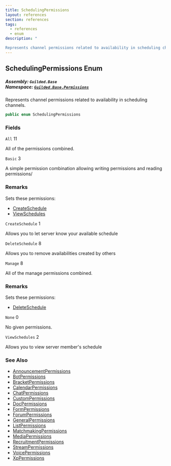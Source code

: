 ```yaml
---
title: SchedulingPermissions
layout: references
section: references
tags:
  - references
  - enum
description: "

Represents channel permissions related to availability in scheduling channels."
---
```


## SchedulingPermissions Enum
##### **Assembly:** `Guilded.Base`<br/>**Namespace:** [`Guilded.Base.Permissions`](Guilded.Base.Permissions 'Guilded.Base.Permissions')

Represents channel permissions related to availability in scheduling channels.

```csharp
public enum SchedulingPermissions
```
### Fields

<a name='Guilded.Base.Permissions.SchedulingPermissions.All'></a>

`All` 11

All of the permissions combined.

<a name='Guilded.Base.Permissions.SchedulingPermissions.Basic'></a>

`Basic` 3

A simple permission combination allowing writing permissions and reading permissions/

### Remarks
  
Sets these permissions:  
- [CreateSchedule](SchedulingPermissions#Guilded.Base.Permissions.SchedulingPermissions.CreateSchedule 'Guilded.Base.Permissions.SchedulingPermissions.CreateSchedule')  
- [ViewSchedules](SchedulingPermissions#Guilded.Base.Permissions.SchedulingPermissions.ViewSchedules 'Guilded.Base.Permissions.SchedulingPermissions.ViewSchedules')

<a name='Guilded.Base.Permissions.SchedulingPermissions.CreateSchedule'></a>

`CreateSchedule` 1

Allows you to let server know your available schedule

<a name='Guilded.Base.Permissions.SchedulingPermissions.DeleteSchedule'></a>

`DeleteSchedule` 8

Allows you to remove availabilities created by others

<a name='Guilded.Base.Permissions.SchedulingPermissions.Manage'></a>

`Manage` 8

All of the manage permissions combined.

### Remarks
  
Sets these permissions:  
- [DeleteSchedule](SchedulingPermissions#Guilded.Base.Permissions.SchedulingPermissions.DeleteSchedule 'Guilded.Base.Permissions.SchedulingPermissions.DeleteSchedule')

<a name='Guilded.Base.Permissions.SchedulingPermissions.None'></a>

`None` 0

No given permissions.

<a name='Guilded.Base.Permissions.SchedulingPermissions.ViewSchedules'></a>

`ViewSchedules` 2

Allows you to view server member's schedule

### See Also
- [AnnouncementPermissions](AnnouncementPermissions 'Guilded.Base.Permissions.AnnouncementPermissions')
- [BotPermissions](BotPermissions 'Guilded.Base.Permissions.BotPermissions')
- [BracketPermissions](BracketPermissions 'Guilded.Base.Permissions.BracketPermissions')
- [CalendarPermissions](CalendarPermissions 'Guilded.Base.Permissions.CalendarPermissions')
- [ChatPermissions](ChatPermissions 'Guilded.Base.Permissions.ChatPermissions')
- [CustomPermissions](CustomPermissions 'Guilded.Base.Permissions.CustomPermissions')
- [DocPermissions](DocPermissions 'Guilded.Base.Permissions.DocPermissions')
- [FormPermissions](FormPermissions 'Guilded.Base.Permissions.FormPermissions')
- [ForumPermissions](ForumPermissions 'Guilded.Base.Permissions.ForumPermissions')
- [GeneralPermissions](GeneralPermissions 'Guilded.Base.Permissions.GeneralPermissions')
- [ListPermissions](ListPermissions 'Guilded.Base.Permissions.ListPermissions')
- [MatchmakingPermissions](MatchmakingPermissions 'Guilded.Base.Permissions.MatchmakingPermissions')
- [MediaPermissions](MediaPermissions 'Guilded.Base.Permissions.MediaPermissions')
- [RecruitmentPermissions](RecruitmentPermissions 'Guilded.Base.Permissions.RecruitmentPermissions')
- [StreamPermissions](StreamPermissions 'Guilded.Base.Permissions.StreamPermissions')
- [VoicePermissions](VoicePermissions 'Guilded.Base.Permissions.VoicePermissions')
- [XpPermissions](XpPermissions 'Guilded.Base.Permissions.XpPermissions')